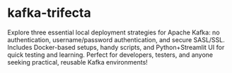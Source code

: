 # kafka-trifecta
Explore three essential local deployment strategies for Apache Kafka: no authentication, username/password authentication, and secure SASL/SSL. Includes Docker-based setups, handy scripts, and Python+Streamlit UI for quick testing and learning. Perfect for developers, testers, and anyone seeking practical, reusable Kafka environments!
